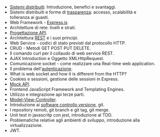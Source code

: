 - [Sistemi distribuiti](sistemi-distribuiti.md): Introduzione, benefici e svantaggi.
- Sistemi distribuiti e forme di [trasparenza](trasparenza.md): accesso, scalabilità e tolleranza ai guasti.
- Web Framework - [Express.js](express-js.md)
- Architetture di rete: livelli e strati.
- [Progettazione API](progettazione-api.md).
- Architettura [REST](rest.md) e i suoi principi.
- Web Service - codici di stato previsti dal protocollo HTTP.
- CRUD - Metodi GET POST PUT DELETE.
- Il comando curl per il collaudo di web service REST.
- AJAX Introduction e Oggetto XMLHttpRequest.
- Comunicazione socket - come realizzare una Real-time web application.
- Il problema dell'[autenticazione](autenticazione.md).
- What is web socket and how it is different from the HTTP? 
- Cookies e sessioni, gestione delle sessioni in Express.
- [Mock API](mock-api.md).
- Frontend JavaScript Framework and Templating Engines.
- Utilizzo e integrazione api terze parti.
- [Model-View-Controller](mvc.md).
- Introduzione ai [software controllo versione](software-controllo-versione-md), git.
- I repository remoti, git branch e git tag, git merge.
- Unit test in javascritp con jest, introduzione al TDD.
- Problematiche relative agli ambienti di sviluppo, introduzione alla virtualizzazione.
- JWT.
